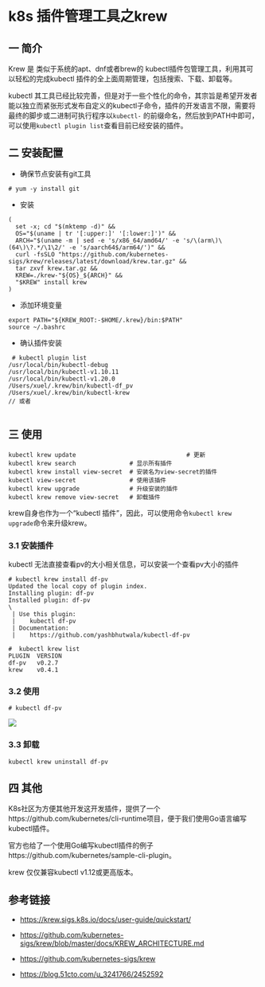 # k8s 插件管理工具之krew

  ## 一 简介

  Krew 是 类似于系统的apt、dnf或者brew的 kubectl插件包管理工具，利用其可以轻松的完成kubectl 插件的全上面周期管理，包括搜索、下载、卸载等。

  kubectl 其工具已经比较完善，但是对于一些个性化的命令，其宗旨是希望开发者能以独立而紧张形式发布自定义的kubectl子命令，插件的开发语言不限，需要将最终的脚步或二进制可执行程序以`kubectl-` 的前缀命名，然后放到PATH中即可，可以使用`kubectl plugin list`查看目前已经安装的插件。

  ## 二 安装配置

  * 确保节点安装有git工具

  ```shell
  # yum -y install git
  ```

  * 安装

  ```shell
  (
    set -x; cd "$(mktemp -d)" &&
    OS="$(uname | tr '[:upper:]' '[:lower:]')" &&
    ARCH="$(uname -m | sed -e 's/x86_64/amd64/' -e 's/\(arm\)\(64\)\?.*/\1\2/' -e 's/aarch64$/arm64/')" &&
    curl -fsSLO "https://github.com/kubernetes-sigs/krew/releases/latest/download/krew.tar.gz" &&
    tar zxvf krew.tar.gz &&
    KREW=./krew-"${OS}_${ARCH}" &&
    "$KREW" install krew
  )
  ```

  * 添加环境变量

  ```shell
  export PATH="${KREW_ROOT:-$HOME/.krew}/bin:$PATH"
  source ~/.bashrc
  ```

  * 确认插件安装

  ```shell
   # kubectl plugin list
  /usr/local/bin/kubectl-debug
  /usr/local/bin/kubectl-v1.10.11
  /usr/local/bin/kubectl-v1.20.0
  /Users/xuel/.krew/bin/kubectl-df_pv
  /Users/xuel/.krew/bin/kubectl-krew
  // 或者


  ```

  ## 三 使用

  ```shell
  kubectl krew update								# 更新
  kubectl krew search               # 显示所有插件
  kubectl krew install view-secret  # 安装名为view-secret的插件
  kubectl view-secret               # 使用该插件
  kubectl krew upgrade              # 升级安装的插件
  kubectl krew remove view-secret   # 卸载插件
  ```

  krew自身也作为一个“kubectl 插件”，因此，可以使用命令`kubectl krew upgrade`命令来升级krew。

  ### 3.1 安装插件

  kubectl 无法直接查看pv的大小相关信息，可以安装一个查看pv大小的插件

  ```shell
  # kubectl krew install df-pv
  Updated the local copy of plugin index.
  Installing plugin: df-pv
  Installed plugin: df-pv
  \
   | Use this plugin:
   | 	kubectl df-pv
   | Documentation:
   | 	https://github.com/yashbhutwala/kubectl-df-pv

  #  kubectl krew list
  PLUGIN  VERSION
  df-pv   v0.2.7
  krew    v0.4.1
  ```

  ### 3.2 使用

  ```shell
  # kubectl df-pv
  ```

  ![](https://kaliarch-bucket-1251990360.cos.ap-beijing.myqcloud.com/blog_img/20210602132921.png)

  ### 3.3 卸载

  ```shell
  kubectl krew uninstall df-pv
  ```

  ## 四 其他

   K8s社区为方便其他开发这开发插件，提供了一个https://github.com/kubernetes/cli-runtime项目，便于我们使用Go语言编写kubectl插件。 

  官方也给了一个使用Go编写kubectl插件的例子https://github.com/kubernetes/sample-cli-plugin。

  krew 仅仅兼容kubectl v1.12或更高版本。

  ## 参考链接

  * https://krew.sigs.k8s.io/docs/user-guide/quickstart/

  * https://github.com/kubernetes-sigs/krew/blob/master/docs/KREW_ARCHITECTURE.md
  * https://github.com/kubernetes-sigs/krew
  * https://blog.51cto.com/u_3241766/2452592



